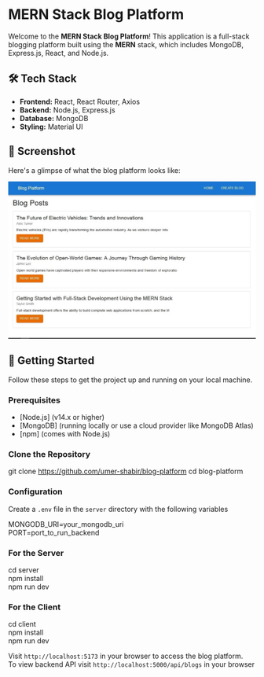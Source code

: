# MERN Stack Blog Platform

Welcome to the **MERN Stack Blog Platform**! This application is a full-stack blogging platform built using the **MERN** stack, which includes MongoDB, Express.js, React, and Node.js.

## 🛠️ Tech Stack

- **Frontend:** React, React Router, Axios
- **Backend:** Node.js, Express.js
- **Database:** MongoDB
- **Styling:** Material UI

## 📸 Screenshot

Here's a glimpse of what the blog platform looks like:

![Blog Platform App Screenshot](./Screenshot/Blog-Platform.jpg)

## 🔧 Getting Started

Follow these steps to get the project up and running on your local machine.

### Prerequisites

- [Node.js] (v14.x or higher)
- [MongoDB] (running locally or use a cloud provider like MongoDB Atlas)
- [npm] (comes with Node.js)

### Clone the Repository

git clone https://github.com/umer-shabir/blog-platform
cd blog-platform

### Configuration

Create a `.env` file in the `server` directory with the following variables

MONGODB_URI=your_mongodb_uri\
PORT=port_to_run_backend

### For the Server

cd server\
npm install\
npm run dev

### For the Client

cd client\
npm install\
npm run dev

Visit `http://localhost:5173` in your browser to access the blog platform.\
To view backend API visit `http://localhost:5000/api/blogs` in your browser
